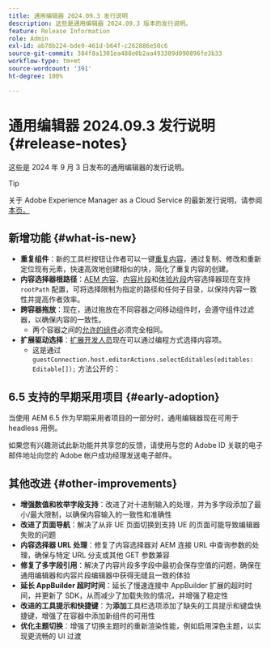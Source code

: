 ```yaml
---
title: 通用编辑器 2024.09.3 发行说明
description: 这些是通用编辑器 2024.09.3 版本的发行说明。
feature: Release Information
role: Admin
exl-id: ab78b224-bde9-461d-b64f-c262886e50c6
source-git-commit: 384f8a1301ea488e0b2aa493389d090896fe3b33
workflow-type: tm+mt
source-wordcount: '391'
ht-degree: 100%

---
```


# 通用编辑器 2024.09.3 发行说明 {#release-notes}

这些是 2024 年 9 月 3 日发布的通用编辑器的发行说明。

>[!TIP]
>
>关于 Adobe Experience Manager as a Cloud Service 的最新发行说明，请参阅[本页。](/help/release-notes/release-notes-cloud/release-notes-current.md)

## 新增功能 {#what-is-new}

* **重复组件**：新的工具栏按钮让作者可以一键[重复内容](/help/sites-cloud/authoring/universal-editor/authoring.md#duplicating-components)，通过复制、修改和重新定位现有元素，快速高效地创建相似的块，简化了重复内容的创建。
* **内容选择器根路径**：[AEM 内容](/help/implementing/universal-editor/field-types.md#aem-content)、[内容片段](/help/implementing/universal-editor/field-types.md#content-fragment)和[体验片段](/help/implementing/universal-editor/field-types.md#experience-fragment)内容选择器现在支持 `rootPath` 配置，可将选择限制为指定的路径和任何子目录，以保持内容一致性并提高作者效率。
* **跨容器拖放**：现在，通过拖放在不同容器之间移动组件时，会遵守组件过滤器，以确保内容的一致性。
   * 两个容器之间的[允许的组件](/help/implementing/universal-editor/filtering.md)必须完全相同。
* **扩展驱动选择**：[扩展开发人员](/help/implementing/universal-editor/customizing.md#extending)现在可以通过编程方式选择内容项。
   * 这是通过 `guestConnection.host.editorActions.selectEditables(editables: Editable[]);` 方法公开的：

## 6.5 支持的早期采用项目 {#early-adoption}

当使用 AEM 6.5 作为早期采用者项目的一部分时，通用编辑器现在可用于 headless 用例。

如果您有兴趣测试此新功能并共享您的反馈，请使用与您的 Adobe ID 关联的电子邮件地址向您的 Adobe 帐户成功经理发送电子邮件。

## 其他改进 {#other-improvements}

* **增强数值和枚举字段支持**：改进了对十进制输入的处理，并为多字段添加了最小/最大限制，以确保内容输入的一致性和准确性
* **改进了页面导航**：解决了从非 UE 页面切换到支持 UE 的页面可能导致编辑器失败的问题
* **内容选择器 URL 处理**：修复了内容选择器对 AEM 连接 URL 中查询参数的处理，确保与特定 URL 分支或其他 GET 参数兼容
* **修复了多字段引用**：解决了内容片段多字段中最初会保存空值的问题，确保在通用编辑器和内容片段编辑器中获得无缝且一致的体验
* **延长 AppBuilder 超时时间**：延长了慢速连接中 AppBuilder 扩展的超时时间，并更新了 SDK，从而减少了加载失败的情况，并增强了稳定性
* **改进的工具提示和快捷键**：为&#x200B;**添加**&#x200B;工具栏选项添加了缺失的工具提示和键盘快捷键，增强了在容器中添加新组件的可用性
* **优化主题切换**：增强了切换主题时的重新渲染性能，例如启用深色主题，以实现更流畅的 UI 过渡
